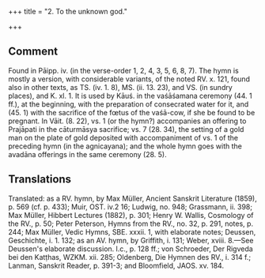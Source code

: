 +++
title = "2. To the unknown god."

+++
## Comment
Found in Pāipp. iv. (in the verse-order 1, 2, 4, 3, 5, 6, 8, 7). The hymn is mostly a version, with considerable variants, of the noted RV. x. 121, found also in other texts, as TS. (iv. 1. 8), MS. (ii. 13. 23), and VS. (in sundry places), and K. xl. 1. It is used by Kāuś. in the vaśāśamana ceremony (44. 1 ff.), at the beginning, with the preparation of consecrated water for it, and (45. 1) with the sacrifice of the fœtus of the vaśā-cow, if she be found to be pregnant. In Vāit. (8. 22), vs. 1 (or the hymn?) accompanies an offering to Prajāpati in the cāturmāsya sacrifice; vs. 7 (28. 34), the setting of a gold man on the plate of gold deposited with accompaniment of vs. 1 of the preceding hymn (in the agnicayana); and the whole hymn goes with the avadāna offerings in the same ceremony (28. 5).


## Translations
Translated: as a RV. hymn, by Max Müller, Ancient Sanskrit Literature (1859), p. 569 (cf. p. 433); Muir, OST. iv.2 16; Ludwig, no. 948; Grassmann, ii. 398; Max Müller, Hibbert Lectures (1882), p. 301; Henry W. Wallis, Cosmology of the RV., p. 50; Peter Peterson, Hymns from the RV., no. 32, p. 291, notes, p. 244; Max Müller, Vedic Hymns, SBE. xxxii. 1, with elaborate notes; Deussen, Geschichte, i. 1. 132; as an AV. hymn, by Griffith, i. 131; Weber, xviii. 8.—See Deussen's elaborate discussion. l.c., p. 128 ff.; von Schroeder, Der Rigveda bei den Katṭhas, WZKM. xii. 285; Oldenberg, Die Hymnen des RV., i. 314 f.; Lanman, Sanskrit Reader, p. 391-3; and Bloomfield, JAOS. xv. 184.
